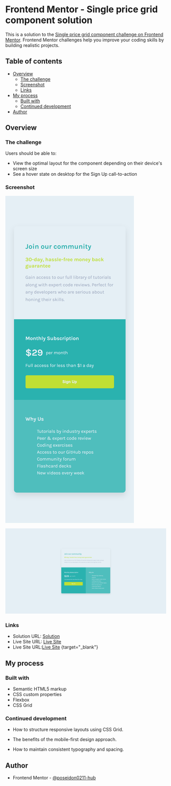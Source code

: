 # Frontend Mentor - Single price grid component solution

This is a solution to the [Single price grid component challenge on Frontend Mentor](https://www.frontendmentor.io/challenges/single-price-grid-component-5ce41129d0ff452fec5abbbc). Frontend Mentor challenges help you improve your coding skills by building realistic projects. 

## Table of contents

- [Overview](#overview)
  - [The challenge](#the-challenge)
  - [Screenshot](#screenshot)
  - [Links](#links)
- [My process](#my-process)
  - [Built with](#built-with)
  - [Continued development](#continued-development)
- [Author](#author)



## Overview

### The challenge

Users should be able to:

- View the optimal layout for the component depending on their device's screen size
- See a hover state on desktop for the Sign Up call-to-action

### Screenshot


![Mobile](/Screenshots/Mobile.png)

![Desktop](/Screenshots/Desktop.png)



### Links

- Solution URL: <a href="https://poseidon0211-hub.github.io/single-price-grid-component-master/" target="_blank" rel="noreferrer"> Solution </a>
- Live Site URL: <a href="https://silly-fenglisu-42439c.netlify.app/" target="_blank" rel="noreferrer">Live Site </a>
- Live Site URL:[Live Site](https://silly-fenglisu-42439c.netlify.app/) {target="_blank"}




## My process

### Built with

- Semantic HTML5 markup
- CSS custom properties
- Flexbox
- CSS Grid



### Continued development

- How to structure responsive layouts using CSS Grid.

- The benefits of the mobile-first design approach.

- How to maintain consistent typography and spacing.

## Author

- Frontend Mentor - <a href="https://www.frontendmentor.io/profile/poseidon0211-hub" target="_blank" rel="noreferrer">@poseidon0211-hub</a>


